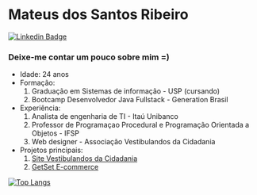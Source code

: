 # Mateus dos Santos Ribeiro

[![Linkedin Badge](https://img.shields.io/badge/linkedin-%230077B5.svg?&style=for-the-badge&logo=linkedin&logoColor=white&link=https://www.linkedin.com/in/mateus-ribeiro-b104a9120/)](https://www.linkedin.com/in/mateus-ribeiro-b104a9120/)



### Deixe-me contar um pouco sobre mim =)
* Idade: 24 anos
* Formação: 
    1. Graduação em Sistemas de informação - USP (cursando)
    2. Bootcamp Desenvolvedor Java Fullstack - Generation Brasil
* Experiência: 
    1. Analista de engenharia de TI - Itaú Unibanco
    2. Professor de Programaçao Procedural e Programação Orientada a Objetos - IFSP
    3. Web designer - Associação Vestibulandos da Cidadania
* Projetos principais:
    1. [Site Vestibulandos da Cidadania](https://www.vestibulandosdacidadania.org/)
    2. [GetSet E-commerce](https://thegetset.herokuapp.com/)

[![Top Langs](https://github-readme-stats.vercel.app/api/top-langs/?username=MateusDebut&layout=compact)](https://github.com/MateusDebut)

